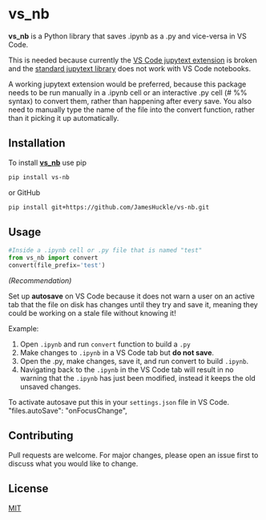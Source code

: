 # vs_nb

**vs_nb** is a Python library that saves .ipynb as a .py and vice-versa in VS Code.

This is needed because currently the [VS Code jupytext extension](https://github.com/notebookPowerTools/vscode-jupytext) is broken and the [standard jupytext library](https://github.com/mwouts/jupytext) does not work with VS Code notebooks.

A working jupytext extension would be preferred, because this package needs to be run manually in a .ipynb cell or an interactive .py cell (# %% syntax) to convert them, rather than happening after every save. You also need to manually type the name of the file into the convert function, rather than it picking it up automatically.

## Installation

To install [**vs_nb**](https://pypi.org/project/vs-nb/0.1.0/) use pip

```bash
pip install vs-nb
```
or GitHub
```bash
pip install git+https://github.com/JamesHuckle/vs-nb.git
```
## Usage

```python
#Inside a .ipynb cell or .py file that is named "test"
from vs_nb import convert     
convert(file_prefix='test')
```

*(Recommendation)* 

Set up **autosave** on VS Code because it does not warn a user on an active tab that the file on disk has changes until they try and save it, meaning they could be working on a stale file without knowing it!

Example:
1) Open `.ipynb` and run `convert` function to build a `.py`
2) Make changes to `.ipynb` in a VS Code tab but **do not save**. 
3) Open the .py, make changes, save it, and run convert to build `.ipynb`.
4) Navigating back to the `.ipynb` in the VS Code tab will result in no warning that the `.ipynb` has just been modified, instead it keeps the old unsaved changes.

To activate autosave put this in your `settings.json` file in VS Code.
"files.autoSave": "onFocusChange",

## Contributing
Pull requests are welcome. For major changes, please open an issue first to discuss what you would like to change.

## License
[MIT](https://choosealicense.com/licenses/mit/)